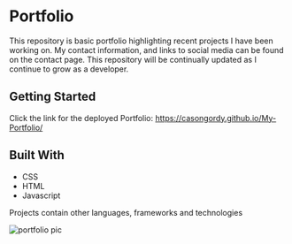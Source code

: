 # Portfolio

This repository is basic portfolio highlighting recent projects I have been working on. My contact information, and links to social media can be found on the contact page. This repository will be continually updated as I continue to grow as a developer. 

## Getting Started

Click the link for the deployed Portfolio: https://casongordy.github.io/My-Portfolio/


## Built With

* CSS
* HTML
* Javascript

Projects contain other languages, frameworks and technologies

![portfolio pic](https://thumb1.shutterstock.com/display_pic_with_logo/797209/384047029/stock-photo-portfolio-concept-modern-line-style-illustration-multicolor-portfolio-drawn-on-dark-brick-wall-384047029.jpg)
